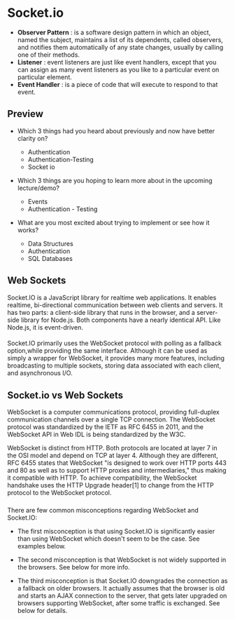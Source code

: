 # Socket.io

* **Observer Pattern** : is a software design pattern in which an object, named the subject, maintains a list of its dependents, called observers, and notifies them automatically of any state changes, usually by calling one of their methods.
* **Listener** : event listeners are just like event handlers, except that you can assign as many event listeners as you like to a particular event on particular element.
* **Event Handler** : is a piece of code that will execute to respond to that event.

## Preview
* Which 3 things had you heard about previously and now have better clarity on?
  - Authentication
  - Authentication-Testing
  - Socket io

* Which 3 things are you hoping to learn more about in the upcoming lecture/demo?
  - Events
  - Authentication - Testing

* What are you most excited about trying to implement or see how it works?
  - Data Structures
  - Authentication
  - SQL Databases


## Web Sockets
Socket.IO is a JavaScript library for realtime web applications. It enables realtime, bi-directional communication between web clients and servers. It has two parts: a client-side library that runs in the browser, and a server-side library for Node.js. Both components have a nearly identical API. Like Node.js, it is event-driven.
####
Socket.IO primarily uses the WebSocket protocol with polling as a fallback option,while providing the same interface. Although it can be used as simply a wrapper for WebSocket, it provides many more features, including broadcasting to multiple sockets, storing data associated with each client, and asynchronous I/O.

## Socket.io vs Web Sockets

WebSocket is a computer communications protocol, providing full-duplex communication channels over a single TCP connection. The WebSocket protocol was standardized by the IETF as RFC 6455 in 2011, and the WebSocket API in Web IDL is being standardized by the W3C.

WebSocket is distinct from HTTP. Both protocols are located at layer 7 in the OSI model and depend on TCP at layer 4. Although they are different, RFC 6455 states that WebSocket "is designed to work over HTTP ports 443 and 80 as well as to support HTTP proxies and intermediaries," thus making it compatible with HTTP. To achieve compatibility, the WebSocket handshake uses the HTTP Upgrade header[1] to change from the HTTP protocol to the WebSocket protocol.
###
There are few common misconceptions regarding WebSocket and Socket.IO:

- The first misconception is that using Socket.IO is significantly easier than using WebSocket which doesn't seem to be the case. See examples below.

- The second misconception is that WebSocket is not widely supported in the browsers. See below for more info.

- The third misconception is that Socket.IO downgrades the connection as a fallback on older browsers. It actually assumes that the browser is old and starts an AJAX connection to the server, that gets later upgraded on browsers supporting WebSocket, after some traffic is exchanged. See below for details.
